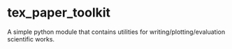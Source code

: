# tex_paper_toolkit
A simple python module that contains utilities for writing/plotting/evaluation scientific works.
